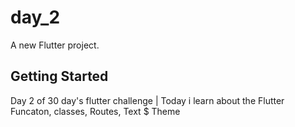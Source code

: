 # day_2

A new Flutter project.

## Getting Started

Day 2 of 30 day's flutter challenge | Today i learn about the Flutter Funcaton, classes, Routes, Text $ Theme
